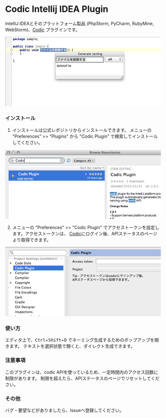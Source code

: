 # Codic Intellij IDEA Plugin
IntelliJ IDEAとそのプラットフォーム製品 (PhpStorm, PyCharm, RubyMine, WebStorm)、[Codic](https://codic.jp) プラグインです。

![codic plugin](https://raw.githubusercontent.com/codic-project/codic-intellij-plugin/master/img/screenshot1.png)

### インストール
1. インストールは公式レポジトリからインストールできます。
 メニューの "Preferences" >> "Plugins" から "Codic Plugin" で検索してインストールしてください。

 ![codic plugin](https://raw.githubusercontent.com/codic-project/codic-intellij-plugin/master/img/screenshot2.png)

2. メニューの "Preferences" >> "Codic Plugin" でアクセストークンを設定します。アクセストークンは、
 [Codic](https://codic.jp)にログイン後、APIステータスのページより取得できます。
 
 ![codic plugin](https://raw.githubusercontent.com/codic-project/codic-intellij-plugin/master/img/screenshot3.png)

### 使い方

エディタ上で、<kbd>Ctrl</kbd>+<kbd>Shift</kbd>+<kbd>D</kbd> でネーミング生成するためのポップアップを開きます。
テキストを選択状態で開くと、ダイレクト生成できます。

### 注意事項

このプラグインは、codic APIを使っているため、一定時間内のアクセス回数に制限があります。
制限を超えたら、APIステータスのページでリセットしてください。


### その他

バグ・要望などがありましたら、Issueへ登録してください。
